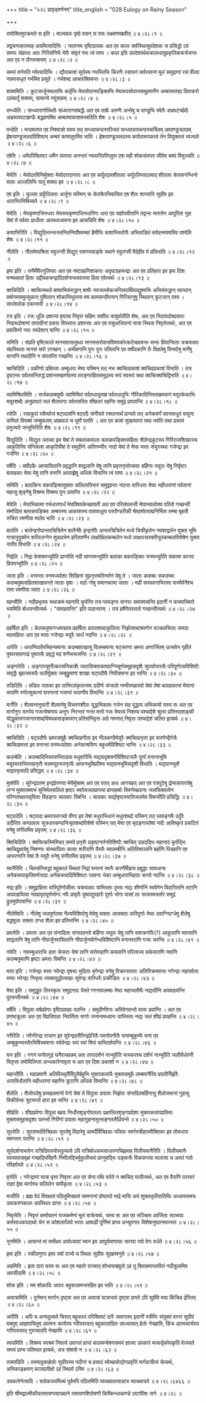 +++
title = "०२८ प्रावृड्वर्णनम्"
title_english = "028 Eulogy on Rainy Season"

+++


रामोक्तिमुपक्रमते स इति । माल्यवतः पृष्ठे वसन् स रामः लक्ष्मणमब्रवीत्  ॥ 
४।२८।१  ॥   

  

तद्वचनाकारमाह अयमित्यादिभिः । जलागमः वृष्टिप्रापकः अत एव कालः
सर्वस्थित्युपदेशकः स प्रसिद्धो ऽयं समयः संप्राप्तः अतः गिरिसंनिभैः मेघैः
संवृतं नभः त्वं पश्य । काल इति उपदेशार्थककालधातुप्रकृतिककर्त्रजन्तः अत
एव न पौनरुक्त्यम्  ॥  ४।२८।२  ॥   

  

समयं वर्णयति नवेत्यादिभिः । द्यौराकाशं सूर्यस्य गभस्तिभिः किरणैः रसायनं
सर्वरसानां मूलं समुद्राणां रसं पीत्वा नवमासधृतं गर्भमिव प्रसूते ।
गर्भशब्द आचारक्विबन्तः  ॥  ४।२८।३  ॥   

  

शक्यमिति । कुटजार्जुनमालाभिः कर्तृभिः मेघसोपानपङ्क्तिभिः
मेघरूपसोपानसमूहमार्गेण अम्बरमारुह्य दिवाकरो ऽलंकर्तुं शक्यम्, सामान्ये
नपुंसकम्  ॥  ४।२८।४  ॥   

  

सन्ध्येति । सन्ध्यारागोत्थितैः संध्यारागसंबद्धैः अत एव ताम्रैः अरुणैः
अन्तेषु च पाण्डुभिः श्वेतैः अभ्रपटच्छेदैः अभ्ररूपपटखण्डैः बद्धव्रणमिव
अम्बरमाकाशमभवदिति शेषः  ॥  ४।२८।५  ॥   

  

मन्देति । मन्दमारुत एव निश्वासो यस्य तत् सन्ध्याचन्दनरञ्जितं
सन्ध्यारूपचन्दनचर्चितम् आपाण्डुजलदम् ईषत्पाण्डुजलदविशिष्टम् अम्बरं
कामातुरमिव भाति । ईषत्पाण्डुजलदस्य कपोलरूपकत्वं तेन वियुक्तत्वं व्यज्यते
 ॥  ४।२८।६  ॥   

  

एषेति । धर्मपरिक्लिष्टा धर्मेण संतप्ता अनन्तरं नववारिपरिप्लुता एषा मही
शोकसंतप्ता सीतेव बाष्पं विमुञ्चति  ॥  ४।२८।७  ॥   

  

मेघेति । मेघोदरविनिर्मुक्ताः मेघोदरादागताः अत एव कर्पूरदलशीतलाः
कर्पूरलिप्तदलवत् शीतलाः केतकगन्धिनो वाताः अञ्जलिभिः पातुं शक्या इव  ॥ 
४।२८।८  ॥   

  

एष इति । फुल्लाः प्रफुँल्लिताः अर्जुना यस्मिन् सः केतकैरभिवासित एष शैलः
शान्तारिः सुग्रीव इव धाराभिरभिषिच्यते  ॥  ४।२८।९  ॥   

  

मेघेति । मेघकृष्णाजिनधराः मेघरूपकृष्णाजिनधारिणः धारा एव यज्ञोपवीतानि
तद्वन्तः मारुतेन आपूरिता गुहा येषां ते पर्वताः प्राधीताः आरब्धाध्ययना इव
आसन्निति शेषः  ॥  ४।२८।१०  ॥   

  

कशाभिरिति । विद्युद्भिरन्तःस्तनितनिर्घोषमम्बरं हैमीभिः कशाभिस्तोत्रैः
अभिताडितं सवेदनमश्वमिव पश्येति शेषः  ॥  ४।२८।११  ॥   

  

नीलेति । नीलमेघाश्रिता स्फुरन्ती विद्युत् रावणस्याङ्के स्थाने स्फुरन्ती
वैदेहीव मे प्रतिभाति  ॥  ४।२८।१२  ॥   

  

इमा इति । घनैर्मेघैरनुलिप्ताः अत एव नष्टग्रहनिशाकराः अदृष्टग्रहचन्द्राः
अत एव प्रतिहता इव इमा दिशः मन्मथवतां हिताः
उद्दीपकचन्द्रादिदर्शनाभाववत्तया हिता एवेत्यर्थः  ॥  ४।२८।१३  ॥   

  

क्वचिदिति । क्वचित्स्थले बाष्पाभिसंरुद्धान् बाष्पैः
नवजलसेकजनितपार्थिवाद्युष्माभिः अभिसंरुद्धान् व्याप्तान्
वर्षागमसमुत्सुकान् पुष्पितान् शोकाभिभूतस्य मम कामसन्दीपनान् गिरिसानुषु
स्थितान् कुटजान् पश्य । सार्धश्लोक एकान्वयी  ॥  ४।२८।१४  ॥   

  

रज इति । रजः धूलिः प्रशान्तं वृष्ट्या निवृत्तं सहिमः सशीतः वायुर्वातीति
शेषः, अत एव निदाघदोषप्रसराः निदाघदोषाणां तापादीनां प्रसराः विस्ताराः
प्रशान्ताः अत एव वसुधाधिपानां यात्रा स्थिता निवृत्तेत्यर्थः, अत एव
प्रवासिनो नराः स्वदेशान् यान्ति  ॥  ४।२८।१५  ॥   

  

समिति । संप्रति वृष्टिकाले मानसवासलुब्धाः मानससरोवासविषयकोत्कटेच्छावन्तः
सन्तः प्रियान्विताः चक्रवाकाः संप्रस्थिताः मानसं सरो ऽगच्छन् ।
अभीक्ष्णानि पुनः पुनः पतितानि एव वर्षोदकानि तैः विक्षतेषु विनष्टेषु
मार्गेषु यानानि रथादीनि न संपतन्ति गच्छन्ति  ॥  ४।२८।१६  ॥   

  

क्वचिदिति । प्रकीर्णाः प्रक्षिप्ताः अम्बुधराः मेघा यस्मिन् तत् नभः
क्वचित्प्रकाशं क्वचिदप्रकाशं विभाति । तत्र दृष्टान्तः पर्वतसंनिरुद्धं
प्रशान्तमहार्णवस्य तरङ्गरहितसमुद्रस्य रूपं स्वरूपं यथा
क्वचित्क्वचिद्विभाति  ॥  ४।२८।१७  ॥   

  

व्यामिश्रितमिति । सर्जकदम्बपुष्पैः व्यामिश्रितं पर्वतधातुताम्रं
पर्वतधातुभिः गौरिकादिभिस्ताम्रमरूणं मयूरकेकाभिः मयूरशब्दैः अनुप्रयातं
जलं शैलापगाः पर्वतसरितः शीघ्रतरं वहन्ति समुद्रं प्रापयन्ति  ॥  ४।२८।१८
 ॥   

  

रसेति । रसाकुलं रसैर्व्याप्तं षट्पदसंनि षट्पदैः संनीयते रसपानार्थं
प्राप्यते तत् अनेकवर्णं पवनावधूतं वायुना कम्पितं विपक्वं जम्बुफलम्
आम्रफलं च भूमौ पतति । अत एव काशं सुखव्याप्तं यथा भवति तथा प्रकामं
प्रभुज्यते जन्तुभिरिति शेषः  ॥  ४।२८।१९  ॥   

  

विद्युदिति । विद्युतः पताका इव येषां ते सबलाकमालाः बलाकपङ्क्तिसहिताः
शैलेन्द्रकूटस्य गिरिराजशिखरस्य आकृतिरिव संनिकाश आकृतिर्येषां ते
समुदीर्णः अतिगम्भीरः नादो येषां ते मेघाः मत्ताः संयुगस्थाः गजेन्द्रा इव
गर्जन्ति  ॥  ४।२८।२० ॥   

  

वर्षेति । वर्षोदकैः आप्यायितानि प्रवृद्धानि शाद्वलानि येषु तानि
प्रवृत्तनृत्तोत्सवाः बर्हिणाः मयूराः येषु निर्वृष्टाः बलाहकाः मेघा येषु
तानि वनानि अपराह्णेषु अधिकं विभान्ति त्वं पश्य  ॥  ४।२८।२१  ॥   

  

समिति । बलाकिनः बकपङ्क्तियुक्ताः सलिलातिभारं समुद्वहन्तः नदन्तः वारिधराः
मेघाः महीधराणां पर्वतानां महत्सु शृङ्गेषु विश्रम्य विश्रम्य पुनः
प्रयान्ति  ॥  ४।२८।२२  ॥   

  

मेघेति । मेघाभिकामा गर्भधारणार्धं मेघविषयकेच्छावती अत एव परिसंपतन्ती
मेघानवलोक्य परितो गच्छन्ती संमोदिता बलाकपङ्क्तिः अम्बरस्य आकाशस्य
वातावधूता वरपौण्डरीकी श्रेष्ठश्वेतपद्मनिर्भिता लम्बा बृहती रुचिरा रमणीया
मालेव भाति  ॥  ४।२८।२३  ॥   

  

बालेति । बालेन्द्रगोपान्तरचित्रितेन बालैर्नवैः इन्द्रगोपैः
अन्तरचित्रितेन मध्ये चित्रीकृतेन नवशाद्वलेन युक्ता भूमिः गात्रानुयुक्तेन
शरीरलग्नेन शुकप्रभेण हरितवर्णेन लाक्षोक्षितकम्बलेन मध्ये
लाक्षारसरक्तीभूतकम्बलविशेषेण युक्ता नारीव विभाति  ॥  ४।२८।२४  ॥   

  

निद्रेति । निद्रा केशवमभ्युपैति प्राप्नोति नदी सागरमभ्युपैति बलाका
बकपङ्क्तिः घनमभ्युपैति सकामा कान्ता प्रियमभ्युपैति  ॥  ४।२८।२५  ॥   

  

जाता इति । वनान्ताः वनमध्यदेशाः शिखिनां सुप्रनृत्तमतिनर्तनं येषु ते ।
जाताः कदम्बाः सकदम्बाः कदम्बपुष्पसहितशाखावन्तो जाताः वृषाः । वर्दाः गोषु
समानकामा जाताः । मही सस्यवनाभिरामा सस्यैर्वनैश्च रामा रमणीया जाता  ॥ 
४।२८।२६  ॥   

  

वहन्तीति । नदीप्रभृतयः यथाक्रमं वहनादि कुर्वन्ति तत्र प्लवङ्गाः वानराः
समाश्वसन्ति इदानीं न कस्माच्चित्ते भयमिति बोधयन्तीत्यर्थः । "समाहयन्ति"
इति पाठान्तरम् । तत्र हर्षेणेतस्ततो गच्छन्तीत्यर्थः  ॥  ४।२८।२७  ॥   

  

प्रहर्षिता इति । केतकपुष्पगन्धमाघ्राय प्रहर्षिताः प्रपातशब्दाकुलिताः
निर्झरशब्दश्रवणेन चञ्चलचित्ताः समदाः मदसहिताः अत एव मत्ताः गजेन्द्राः
मयूरैः सार्धं नदन्ति  ॥  ४।२८।२८  ॥   

  

धारेति । धारानिपातैरभिहन्यमानाः कदम्बशाखासु विलम्बमानाः षट्चरणाः भ्रमराः
क्षणार्जितम् उत्सवेन गृहीतं पुष्परसावगाढं पुष्परसैः प्रवृद्धं मदं
शनैस्त्यजन्ति  ॥  ४।२८।२९  ॥   

  

अङ्गारेति । अङ्गारचूर्णोत्करसंनिकाशैः जलासिक्ताकाष्ठाग्निचूर्णसमूहसदृशैः
सुपर्याप्तरसैः परिपूर्णरसविशिष्टैः समृद्धैः बृहत्स्वरूपैः फलैर्युक्ता
जम्बूद्रुमाणां शाखाः षट्पदौघैः निपीयमाना इव भान्ति  ॥  ४।२८।३०  ॥   

  

तडिदिति । तडितः पताका इव ताभिरलंकृतानाम् उदीर्णः संजातो गम्भीरमहारवो
येषां तेषां बलाहकानां मेघानां रूपाणि रणोत्सुकानां वारणानां गजानां
रूपाणीव विभान्ति  ॥  ४।२८।३१  ॥   

  

मार्गेति । शैलवनानुसारी शैलवनेषु विचरणशीलः युद्धाभिकामः गजेन सह युद्धाय
अभिकामो यस्य सः अत एव मार्गानुगः मार्गाय गजान्वेषणाय अनुगः निरन्तरं
गन्ता मत्तो गजः मेघरवं निशम्य पश्चाद्देशे श्रुत्वा प्रतिनादशङ्की
योद्धुकामगजान्तरशब्दविषयकशङ्कावान् प्रतिसंनिवृत्तः अग्रे गमनात् निवृत्तः
पश्चाद्देशं चलित इत्यर्थः  ॥  ४।२८।३२  ॥   

  

क्वचिदिति । षट्पदौघैः भ्रमरसमूहैः क्वचित्प्रगीता इव नीलकण्ठैर्मयूरैः
क्वचित्प्रनृत्ता इव वारणेन्द्रैर्गजैः क्वचित्प्रमत्ता इव वनान्ता
वनमध्यदेशाः अनेकाश्रयिणः बहुधर्मविशिष्टा भान्ति  ॥  ४।२८।३३  ॥   

  

कदम्बेति । कदम्बादिभिस्तरुभिराढ्या मधुवारिभिः मद्यसदृशवर्णविशिष्टजलैः
पूर्णा वनान्तभूमिः मयूरमत्ताभिरुतप्रनृत्तैः मत्तमयूररुतनृत्यैः
आपानभूमिप्रतिमा मद्यपानभूमिसदृशी विभाति । मद्यपानभूमौ मद्यपनृत्यादि
प्रसिद्धम्  ॥  ४।२८।३४  ॥   

  

मुक्तेति । सुरेन्द्रदत्तम् इन्द्रप्रेरणया मेघैर्मुक्तम् अत एव पतत् अधः
आगच्छत् अत एव पत्रपुटेषु द्रोमाकारपत्रेषु लग्नं मुक्तासमाभं
सुनिर्मलसलिलं हृष्टाः स्वपेयजलप्राप्त्या प्राप्तहर्षाः विवर्णच्छदनाः
जलसिक्तत्वेन परिणतपक्षास्तृपिताः विहङ्गाः चातकाः पिबन्ति । चातकाः
सद्योवृष्टस्वातिजलमेव पिबन्तीति प्रसिद्धिः  ॥  ४।२८।३५  ॥   

  

षट्पादेति । षट्पादा भ्रमरास्तन्त्र्यो वीणा इव तेषां मधुराभिधानं
मधुरशब्दो यस्मिन् तत् प्लवङ्गमैः दर्दुरैः उदीरितः कण्ठतालः
सूत्रधारकण्ठनिःसृतशब्दविशेषो यस्मिन् तत् मेघा एव मृदङ्गास्तेषां नादैः
आविष्कृतं प्रकटितं वनेषु संगीतमिव प्रवृत्तम्  ॥  ४।२८।३६  ॥   

  

क्विचिदिति । क्वचित्कस्मिंश्चित् समये प्रनृत्तैः प्रकृष्टनर्तनविशिष्टैः
क्वचित् उन्नदद्भिः महानादं कुर्वद्भिः क्वचिद्वृक्षाग्रेषु निषण्णाः
संस्थापिताः कायाः शरीराणि यैस्तैः व्यालम्बीनि अतिविशालानि बर्हाणि
पिच्छानि एव आभरणानि येषां तैः मयूरैः वनेषु संगीतमिव प्रवृत्तम्  ॥ 
४।२८।३७  ॥   

  

स्वनैरिति । चिरसंनिरुद्धां बहुकालं स्थितां निद्रां घनानां स्वनैः
करणैर्विहाय प्रबुद्धाः सावधानाः अनेकरूपाकृतिवर्णनादाः
अनेकरूपादिविशिष्टाः प्लवगाः भेका अम्बुधाराभिहताः सन्तो नदन्ति  ॥  ४।२८।३८
 ॥   

  

नद्य इति । समुद्वाहिताः वारिपूरेणोन्नीताः चक्रवाकाः याभिस्ताः दृप्ताः
नद्यः शीर्णानि स्ववेगेन विदारितानि तटानि अपवाहयित्वा नवप्रावृतपूर्णभोगाः
नवैः प्रावृतैः पुष्पाद्युपहारैः पूर्णाः भोगा यासां ताः सत्यस्वभर्तारं
समुद्रं द्रुतमुपोपयान्ति  ॥  ४।२८।३९  ॥   

  

नीलेष्विति । नीलेषु जलपूर्णतया नैल्यविशिष्टेषु मेघेषु सक्ताः आसक्ताः
वारिपूर्णाः मेघाः दवाग्निदग्धेषु शैलेषु बद्धमूलाः सक्ताः दग्धा शैला इव
प्रतिभान्ति  ॥  ४।२८।४०  ॥   

  

प्रमत्तेति । प्रमत्ताः अत एव संनादिताः संनादवन्तो बर्हिणाः मयूराः येषु
तानि सशक्रगोपैः(?) आकुलानि व्याप्तानि शाद्वलानि येषु तानि
नीपार्जुनवासितानि नीपार्जुनयोर्गन्धविशिष्टानि वनान्तराणि गजाः चरन्ति  ॥ 
४।२८।४१  ॥   

  

नवेति । नवाम्बुधाराभिः हताः केसराः येषां तानि सरोरुहाणि कमलानि परित्यज्य
सकेसराणि नवानि कदम्बपुष्पाणि हृष्टाः भ्रमराः पिबन्ति  ॥  ४।२८।४२  ॥   

  

मत्ता इति । गजेन्द्राः मत्ताः गवेन्द्राः वृषभाः मुदिताः मृगेन्द्राः
वनेषु विक्रान्ततराः अतिविक्रमवन्तः नगेन्द्राः महापर्वताः रम्याः
नरेन्द्राः निभृताः त्यक्तयुद्धोत्साहाः सुरेन्द्रः वारिधरैः प्रक्रीडितः
 ॥  ४।२८।४३  ॥   

  

मेघा इति । समुद्धूतः तिरस्कृतः समुद्रनादः येस्ते गगनावलम्बाः मेघाः
महाजलौघैः नद्यादीनि अपवाहयन्ति पूरयन्तीत्यर्थः  ॥  ४।२८।४४  ॥   

  

वर्षेति । विपुलाः वर्षप्रवेगाः वृष्टिप्रवाहाः पतन्ति । समुदीर्णवेगाः
अतिवेगवन्तो वाताः प्रवान्ति । अत एव प्रणष्टकूलाः अत एव विप्रतिपन्नाः
निवर्तिताः मार्गाः जनानामध्वानः याभिस्ताः नद्यः जलं शीघ्रं प्रवहन्ति  ॥ 
४।२८।४५  ॥   

  

नरैरिति । नरैर्नरेन्द्रा राजान इव सुरेन्द्रदत्तैरिन्द्रप्रेरितैः
पवनोपनीतैः घनाम्बुकुम्भैः घना एव अम्बुकुम्भास्तैरभिषिच्यमानाः
पर्वतेन्द्राः रूपं स्वां श्रियं चाभिदर्शयन्ति  ॥  ४।२८।४६  ॥   

  

घन इति । गगनं घनोपगूढं घनैराच्छन्नम् अतः तारादर्शनं नाभ्युपैति भास्करश्च
दर्शनं नाभ्युपैति जलौघैर्धरणी वितृप्ता तमोविलिप्ता अन्धकारेणावृता च अत
एव दिशः प्रकाशो न  ॥  ४।२८।४७  ॥   

  

महान्तीति । महाप्रमाणैः अतिविस्तृतैर्विपुलैर्बहुभिः मुक्ताकलापैः
मुक्तासमूहैः लम्बमानैरिव प्रपातैर्निर्झरैः धाराविधौतानि महीधराणां
महान्ति कूटानि अधिकं विभान्ति  ॥  ४।२८।४८  ॥   

  

शैलेति । शैलोपलेषु प्रस्खलमानो वेगो येषां ते विपुलाः प्रपाताः निर्झराः
संनादितबर्हिणासु शैलोत्तमानां गुहासु विकीर्यन्तः त्रुट्यन्तो हारा इव
भान्ति  ॥  ४।२८।४९  ॥   

  

शीघ्रेति । शीघ्रप्रवेगाः विपुला बहवः निर्धौतशृङ्गोपतलाः
प्रक्षालितशृङ्गप्रदेशाः मुक्ताकलापप्रतिमाः मुक्तासमूहसदृशाः पतन्तो
गिरीणां प्रपाताः महागुहानामुत्सङ्गतलैर्ध्रियन्ते  ॥  ४।२८।५०  ॥   

  

सुरतेति । सुरतामर्दविच्छिन्नाः सुरतेषु विहारेषु आमर्दैर्विच्छिन्नाः
पतिताः स्वर्गस्त्रीहारमौक्तिका इव तोयधारा समन्ततः पतन्ति  ॥  ४।२८।५१  ॥   

  

सूर्यदर्शनाभावेन रात्रिदिवसयोस्तुल्यत्वे ऽपि रात्रिबोधकमसाधारणचिह्नमाह
विलीयमानैरिति । विलीयमानैः स्वस्ववासवृक्षं गच्छद्भिर्विहगैः
निमीलद्भिर्मुकुलीभावं प्राप्नुवद्भिः पङ्कजैः विकसन्त्या मालत्या च अस्तं
गतो रविर्ज्ञायते  ॥  ४।२८।५२  ॥   

  

वृत्तेति । नरेन्द्राणां यात्रा वृत्ता निवृत्ता अत एव सेना पथि वर्तते न
क्वचित् यातीत्यर्थः, अत एव वैराणि परस्परं राज्ञां द्वेषा मार्गाश्च
सलिलेन समीकृताः  ॥  ४।२८।५३  ॥   

मासीति । ब्रह्म वेदं विवक्षतां पठितुमिच्छतां सामगानां प्रोष्ठपदे भाद्रे
मासि अयं शुक्लतृतीयातिथिः अध्यायसमयः उपाकरणकालः उपस्थितः प्राप्तः  ॥ 
४।२८।५४  ॥   

  

निवृत्तेति । निवृत्तं कर्मायतनं राजकर्मणां मूलं यात्रेत्यर्थः, यस्य सः
अत एव सञ्चिता आर्जिताः सञ्चयाः कर्मसाधकपदार्थाः येन स कोशलाधिपो भरतः
आषाढीं पूर्णिमां प्राप्य अभ्युपगतः विशेषानुष्ठानमारभत  ॥  ४।२८।५५  ॥   

  

नूनमिति । आयान्तं मां समीक्ष्य अयोध्यायां स्वन इव आपूर्यमाणायाः सरय्वा
रयो वेगः वर्धते  ॥  ४।२८।५६  ॥   

  

इमा इति । स्फीतगुणाः इमाः वर्षा राज्ये च स्थितः सुग्रीवः सुखमश्नुते  ॥ 
४।२८।५७  ॥   

  

अहमिति । हृता दारा यस्य सः अत एव महतो राज्यात् शोभायाश्च्युतो ऽहं तु
क्लिन्नमाप्लावितं नदीकूलमिव अवसीदामि  ॥  ४।२८।५८  ॥   

  

शोक इति । मम शोकादिः अपारः बहुकालमन्तरहित इव भाति  ॥  ४।२८।५९ ॥   

  

अयात्रामिति । दुर्गमान् मार्गान् दृष्ट्वा अत एव अयात्रां यात्राभावं
दृष्ट्वा प्रणते ऽपि सुग्रीवे मया किंचिन्न ईरितम्  ॥  ४।२८।६०  ॥   

  

अपीति । अपि च अन्यदुच्यते चिरात् बहुकालं परिक्लिष्टं दारैः समागतम्
इदानीं स्त्रीभिः संयुक्तं वानरं सुग्रीवं वक्तुम् आज्ञापयितुम् आत्मनः
कार्यस्य गरीयस्त्वात् बहुकालादितः साध्यत्वात् हेतोः नेच्छामि, किंच
आत्मकार्यस्य गरीयस्त्वात् गुरुत्वादपि नेच्छामि  ॥  ४।२८।६१  ॥   

  

स्वयमिति । विश्रम्य स्वश्रमं निवर्त्य उपागतं प्राप्तं कालमन्वेषणसमयं
ज्ञात्वा उपकारं मत्कर्तृकोपकृतिं वेत्स्यते समयं प्राप्य यतिष्यत
इत्यर्थः, अत्र संशयो न  ॥  ४।२८।६२  ॥   

  

तस्मादिति । तस्मादुक्तहेतोः सुग्रीवस्य नदीनां च प्रसादं
स्वेच्छयोद्योगप्रवृत्तिं मार्गदात्रीत्वं चेत्यर्थः, अभिकाङ्क्षयन्
कालप्रतीक्षो ऽहं स्थितो ऽस्मि  ॥  ४।२८।६३  ॥   

  

उपकारेणेत्यादि । श्लोकत्रयमित्थं पूर्वमपि पठितमिति व्याख्यातत्वान्नात्र
व्याख्यायते  ॥  ४।२८।६४६६  ॥   

  

इति श्रीमद्वाल्मीकीयरामायणव्याख्याने रामायणशिरोमणौ किष्किन्धाकाण्डे
ऽष्टाविंशः सर्गः  ॥  ४।२८  ॥   

  


